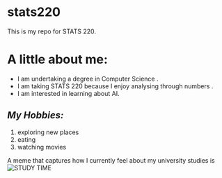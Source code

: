 # stats220
This is my repo for STATS 220. 

# **A little about me:**
* I am undertaking a degree in Computer Science .
* I am taking STATS 220 because I enjoy analysing through numbers .
* I am interested in learning about AI. 
## *My Hobbies:*
1. exploring new places
2. eating
3. watching movies

A meme that captures how I currently feel about my university studies is ![STUDY TIME](https://media1.tenor.com/m/fDjpE3Z8AiEAAAAC/snoopy-peanuts.gif)
